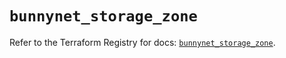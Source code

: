 # `bunnynet_storage_zone`

Refer to the Terraform Registry for docs: [`bunnynet_storage_zone`](https://registry.terraform.io/providers/bunnyway/bunnynet/0.11.0/docs/resources/storage_zone).
